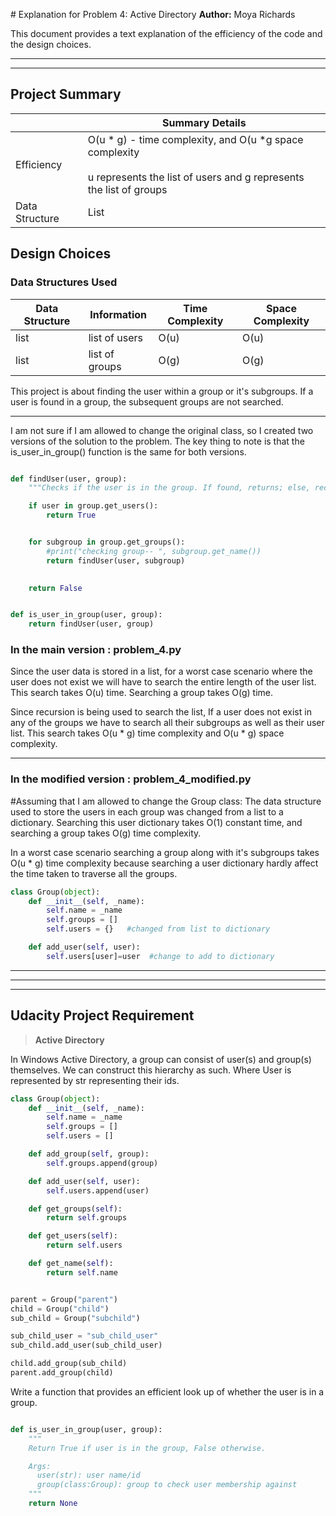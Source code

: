 ﻿﻿﻿﻿﻿# Explanation for Problem 4: Active Directory**Author:** Moya RichardsThis document provides a text explanation of the efficiency of the code and the design choices.------------------------## Project Summary|  | Summary Details || -------------- | --------------- || Efficiency | O(u * g) - time complexity, and O(u *g space complexity <br><br> u represents the list of users and g represents the list of groups|| Data Structure | List|## Design Choices### Data Structures Used| Data Structure |Information  |Time Complexity | Space Complexity || -------------- | --------------- | ---------------- | ---------------- || list |list of users | O(u) |O(u)|| list |list of groups | O(g) |O(g)|This project is about finding the user within a group or it's subgroups. If a user is found in a group, the subsequent groups are not searched.------------I am not sure if I am allowed to change the original class, so I  created two versions of the solution to the problem. The key thing to note is that the  is_user_in_group() function is the same for both versions.```pythondef findUser(user, group):    """Checks if the user is in the group. If found, returns; else, recursively calls subgroups."""    if user in group.get_users():        return True    for subgroup in group.get_groups():        #print("checking group-- ", subgroup.get_name())        return findUser(user, subgroup)            return Falsedef is_user_in_group(user, group):    return findUser(user, group)```### In the main version : **problem_4.py**Since the user data is stored in a list, for a worst case scenario where the user does not exist we will have to search the entire length of the user list. This search takes O(u) time. Searching a group takes O(g) time.Since recursion is being used to search the list, If a user does not exist in any of the groups we have to search all their subgroups as well as their user list. This search takes O(u * g) time complexity and  O(u * g) space complexity.------------### In the modified version : **problem_4_modified.py**#Assuming that I am allowed to change the Group class: The data structure used to store the users in each group was changed from a list to a dictionary. Searching this user dictionary takes O(1) constant time, and searching a group takes O(g) time complexity.In a worst case scenario searching a group along with it's subgroups takes O(u * g) time complexity because searching a user dictionary hardly affect the time taken to traverse all the groups. ```pythonclass Group(object):    def __init__(self, _name):        self.name = _name        self.groups = []        self.users = {}   #changed from list to dictionary    def add_user(self, user):        self.users[user]=user  #change to add to dictionary```------------------------------------## Udacity Project Requirement> **Active Directory**In Windows Active Directory, a group can consist of user(s) and group(s) themselves. We can construct this hierarchy as such. Where User is represented by str representing their ids.```pythonclass Group(object):    def __init__(self, _name):        self.name = _name        self.groups = []        self.users = []    def add_group(self, group):        self.groups.append(group)    def add_user(self, user):        self.users.append(user)    def get_groups(self):        return self.groups    def get_users(self):        return self.users    def get_name(self):        return self.nameparent = Group("parent")child = Group("child")sub_child = Group("subchild")sub_child_user = "sub_child_user"sub_child.add_user(sub_child_user)child.add_group(sub_child)parent.add_group(child)```Write a function that provides an efficient look up of whether the user is in a group.```pythondef is_user_in_group(user, group):    """    Return True if user is in the group, False otherwise.    Args:      user(str): user name/id      group(class:Group): group to check user membership against    """    return None```
